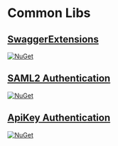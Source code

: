 # Common Libs

## [SwaggerExtensions](https://github.com/jxnkwlp/Passingwind.CommonLibs/tree/main/src/Passingwind.SwaggerExtensions)

[![NuGet](https://img.shields.io/nuget/v/Passingwind.SwaggerExtensions?style=flat-square)](https://www.nuget.org/packages/Passingwind.SwaggerExtensions)

## [SAML2 Authentication](https://github.com/jxnkwlp/Passingwind.CommonLibs/tree/main/src/Authentication.Saml2)
[![NuGet](https://img.shields.io/nuget/v/Passingwind.AspNetCore.Authentication.Saml2?style=flat-square)](https://www.nuget.org/packages/Passingwind.AspNetCore.Authentication.Saml2)

## [ApiKey Authentication](https://github.com/jxnkwlp/Passingwind.CommonLibs/tree/main/src/Authentication.ApiKey)

[![NuGet](https://img.shields.io/nuget/v/Passingwind.AspNetCore.Authentication.ApiKey?style=flat-square)](https://www.nuget.org/packages/Passingwind.AspNetCore.Authentication.ApiKey)
